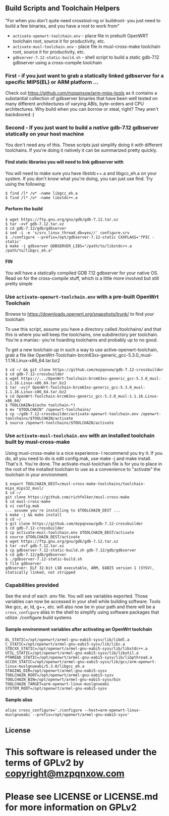 ## Build Scripts and Toolchain Helpers

"For when you don't quite need crosstool-ng or buildroot- you just need to build a few binaries, and you have a root to work from"

* ```activate-openwrt-toolchain.env``` - place file in prebuilt OpenWRT toolchain root, source it for productivity, etc.
* ```activate-musl-toolchain.env``` - place file in musl-cross-make toolchain root, source it for productivity, etc.
* ```gdbserver-7.12-static-build.sh``` - shell script to build a static gdb-7.12 gdbserver using a cross-compile toolchain

### First - if you just want to grab a statically linked gdbserver for a specific MIPS(EL) or ARM platform ...

Check out https://github.com/mzpqnxow/arm-mips-tools as it contains a substantial collection of gdbserver binaries that have been well tested on many different architectures of varying ABIs, byte-orders and CPU architectures. Why build when you can borrow or steal, right? They aren't backdoored :)

### Second - If you just want to build a *native* gdb-7.12 gdbserver statically on your host machine

You don't need any of this. These scripts just simplify doing it with different toolchains. If you're doing it natively it can be summarized pretty quickly. 

#### Find static libraries you will need to link gdbserver with

You will need to make sure you have libstdc++.a and libgcc_eh.a on your system. If you don't know what you're doing, you can just use find. Try using the following:

```
$ find /l* /u* -name libgcc_eh.a
$ find /l* /u* -name libstdc++.a
```

#### Perform the build

```
$ wget https://ftp.gnu.org/gnu/gdb/gdb-7.12.tar.xz
$ tar -xvf gdb-7.12.tar.xz
$ cd gdb-7.12/gdb/gdbserver
$ sed -i -e 's/srv_linux_thread_db=yes//' configure.srv
$ ./configure --prefix=/opt/gdbserver-7.12-static CXXFLAGS='fPIC -static'
$ make -j gdbserver GDBSERVER_LIBS="/path/to/libstdc++.a /path/to/libgcc_eh.a"
```

#### FIN

You will have a statically compiled GDB 7.12 gdbserver for your native OS. Read on for the cross-compile stuff, which is a little more involved but still pretty simple

### Use ```activate-openwrt-toolchain.env``` with a pre-built OpenWrt Toolchain

Browse to https://downloads.openwrt.org/snapshots/trunk/ to find your toolchain

To use this script, assume you have a directory called /toolchains/ and that this is where you will keep the toolchains, one subdirectory per toolchain. You're a maniac- you're hoarding toolchains and probably up to no good.

To get a new toolchain up in such a way to use active-openwrt-toolchain, grab a file like OpenWrt-Toolchain-brcm63xx-generic_gcc-5.3.0_musl-1.1.16.Linux-x86_64.tar.bz2


```
$ cd ~/ && git clone https://github.com/mzpqnxow/gdb-7.12-crossbuilder
$ cd gdb-7.12-crossbuilder
$ wget https://.../OpenWrt-Toolchain-brcm63xx-generic_gcc-5.3.0_musl-1.1.16.Linux-x86_64.tar.bz2
$ tar -xvjf OpenWrt-Toolchain-brcm63xx-generic_gcc-5.3.0_musl-1.1.16.Linux-x86_64.tar.bz2
$ cd OpenWrt-Toolchain-brcm63xx-generic_gcc-5.3.0_musl-1.1.16.Linux-x86_64/
$ TOOLCHAIN=$(echo toolchain-*)
$ mv "$TOOLCHAIN" /openwrt-toolchains/
$ cp ~/gdb-7.12-crossbuilder/activate-openwrt-toolchain.env /openwrt-toolchains/$TOOLCHAIN/activate
$ source /openwrt-toolchains/$TOOLCHAIN/activate
```

### Use ```activate-musl-toolchain.env``` with an installed toolchain built by musl-cross-make

Using musl-cross-make is a nice experience- I recommend you try it. If you do, all you need to do is edit config.mak, use make -j and make install. That's it. You're done. The activate-musl-toolchain file is for you to place in the root of the installed toolchain to use as a convenience to "activate" the toolchain in your environment.

```
$ export TOOLCHAIN_DEST=/musl-cross-make-toolchains/toolchain-mips_mips32_musl/
$ cd ~/
git clone https://github.com/richfelker/musl-cross-make
$ cd musl-cross-make
$ vi config.mak
... assume you're installing to $TOOLCHAIN_DEST ...
$ make -j && make install
$ cd ~/
$ git clone https://github.com/mzpqnxow/gdb-7.12-crossbuilder
$ cd gdb-7.12-crossbuilder
$ cp activate-musl-toolchain.env $TOOLCHAIN_DEST/activate
$ source $TOOLCHAIN_DEST/activate
$ wget https://ftp.gnu.org/gnu/gdb/gdb-7.12.tar.xz
$ tar -xvf gdb-7.12.tar.xz
$ cp gdbserver-7.12-static-build.sh gdb-7.12/gdb/gdbserver
$ cd gdb-7.12/gdb/gdbserver
$ ./gdbserver-7.12-static-build.sh
$ file gdbserver
gdbserver: ELF 32-bit LSB executable, ARM, EABI5 version 1 (SYSV), statically linked, not stripped
```

### Capabilities provided

See the end of each .env file. You will see variables exported. Those variables can now be accessed in your shell while building software. Tools like gcc, ar, ld, g++, etc. will also now be in your path and there will be a ```cross_configure``` alias in the shell to simplify using software packages that utilize ./configure build systems

#### Sample environment variables after activating an OpenWrt toolchain

```
DL_STATIC=/opt/openwrt/armel-gnu-eabi5-sysv/lib/libdl.a
C_STATIC=/opt/openwrt/armel-gnu-eabi5-sysv/lib/libc.a
STDCXX_STATIC=/opt/openwrt/armel-gnu-eabi5-sysv/lib/libstdc++.a
UTIL_STATIC=/opt/openwrt/armel-gnu-eabi5-sysv/lib/libutil.a
PTHREAD_STATIC=/opt/openwrt/armel-gnu-eabi5-sysv/lib/libpthread.a
GCCEH_STATIC=/opt/openwrt/armel-gnu-eabi5-sysv/lib/gcc/arm-openwrt-linux-muslgnueabi/5.3.0/libgcc_eh.a
STAGING_DIR=/opt/openwrt/armel-gnu-eabi5-sysv
TOOLCHAIN_ROOT=/opt/openwrt/armel-gnu-eabi5-sysv
TOOLCHAIN_BIN=/opt/openwrt/armel-gnu-eabi5-sysv/bin
TOOLCHAIN_TARGET=arm-openwrt-linux-muslgnueabi
SYSTEM_ROOT=/opt/openwrt/armel-gnu-eabi5-sysv
```

#### Sample alias

```
alias cross_configure='./configure --host=arm-openwrt-linux-muslgnueabi --prefix=/opt/openwrt/armel-gnu-eabi5-sysv'
```

## License

# This software is released under the terms of GPLv2 by copyright@mzpqnxow.com
# Please see LICENSE or LICENSE.md for more information on GPLv2
